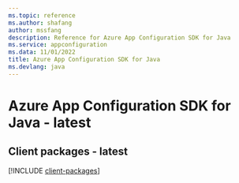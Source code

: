 ```yaml
---
ms.topic: reference
ms.author: shafang
author: mssfang
description: Reference for Azure App Configuration SDK for Java
ms.service: appconfiguration
ms.data: 11/01/2022
title: Azure App Configuration SDK for Java
ms.devlang: java
---
```

# Azure App Configuration SDK for Java - latest

## Client packages - latest
[!INCLUDE [client-packages](app-configuration-client-index.md)]